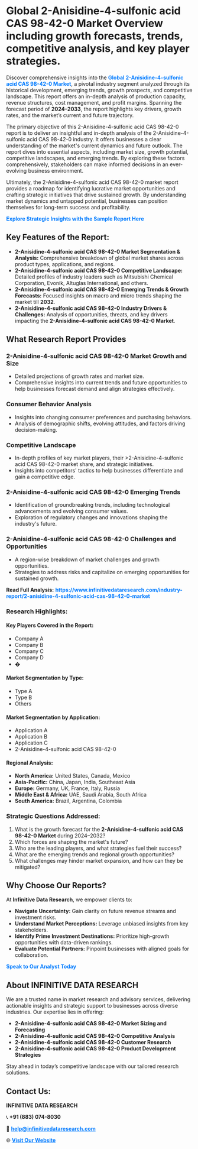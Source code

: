 <h1>Global 2-Anisidine-4-sulfonic acid CAS 98-42-0 Market Overview including growth forecasts, trends, competitive analysis, and key player strategies.</h1>
<p>
Discover comprehensive insights into the 
<a href="https://www.infinitivedataresearch.com/industry-report/2-anisidine-4-sulfonic-acid-cas-98-42-0-market" rel="dofollow" style="color: #007BFF; text-decoration: none;"><strong>Global 2-Anisidine-4-sulfonic acid CAS 98-42-0 Market</strong></a>, a pivotal industry segment analyzed through its historical development, emerging trends, growth prospects, and competitive landscape. This report offers an in-depth analysis of production capacity, revenue structures, cost management, and profit margins. Spanning the forecast period of <strong>2024–2033</strong>, the report highlights key drivers, growth rates, and the market’s current and future trajectory.
</p>
<p>
The primary objective of this 2-Anisidine-4-sulfonic acid CAS 98-42-0 report is to deliver an insightful and in-depth analysis of the 2-Anisidine-4-sulfonic acid CAS 98-42-0 industry. It offers businesses a clear understanding of the market's current dynamics and future outlook. The report dives into essential aspects, including market size, growth potential, competitive landscapes, and emerging trends. By exploring these factors comprehensively, stakeholders can make informed decisions in an ever-evolving business environment.
</p>
<p>
Ultimately, the 2-Anisidine-4-sulfonic acid CAS 98-42-0 market report provides a roadmap for identifying lucrative market opportunities and crafting strategic initiatives that drive sustained growth. By understanding market dynamics and untapped potential, businesses can position themselves for long-term success and profitability.
</p>
<p>
<a href="https://www.infinitivedataresearch.com/request-sample/reportId=110813" style="color: #007BFF; text-decoration: none;"><strong>Explore Strategic Insights with the Sample Report Here</strong></a>
</p>

<h2>Key Features of the Report:</h2>
<ul>
<li><strong>2-Anisidine-4-sulfonic acid CAS 98-42-0 Market Segmentation & Analysis:</strong> Comprehensive breakdown of global market shares across product types, applications, and regions.</li>
<li><strong>2-Anisidine-4-sulfonic acid CAS 98-42-0 Competitive Landscape:</strong> Detailed profiles of industry leaders such as Mitsubishi Chemical Corporation, Evonik, Altuglas International, and others.</li>
<li><strong>2-Anisidine-4-sulfonic acid CAS 98-42-0 Emerging Trends & Growth Forecasts:</strong> Focused insights on macro and micro trends shaping the market till <strong>2032</strong>.</li>
<li><strong>2-Anisidine-4-sulfonic acid CAS 98-42-0 Industry Drivers & Challenges:</strong> Analysis of opportunities, threats, and key drivers impacting the <strong>2-Anisidine-4-sulfonic acid CAS 98-42-0 Market</strong>.</li>
</ul>

<h2>What Research Report Provides</h2>
<h3>2-Anisidine-4-sulfonic acid CAS 98-42-0 Market Growth and Size</h3>
<ul>
<li>Detailed projections of growth rates and market size.</li>
<li>Comprehensive insights into current trends and future opportunities to help businesses forecast demand and align strategies effectively.</li>
</ul>

<h3>Consumer Behavior Analysis</h3>
<ul>
<li>Insights into changing consumer preferences and purchasing behaviors.</li>
<li>Analysis of demographic shifts, evolving attitudes, and factors driving decision-making.</li>
</ul>

<h3>Competitive Landscape</h3>
<ul>
<li>In-depth profiles of key market players, their >2-Anisidine-4-sulfonic acid CAS 98-42-0 market share, and strategic initiatives.</li>
<li>Insights into competitors' tactics to help businesses differentiate and gain a competitive edge.</li>
</ul>

<h3>2-Anisidine-4-sulfonic acid CAS 98-42-0 Emerging Trends</h3>
<ul>
<li>Identification of groundbreaking trends, including technological advancements and evolving consumer values.</li>
<li>Exploration of regulatory changes and innovations shaping the industry's future.</li>
</ul>

<h3>2-Anisidine-4-sulfonic acid CAS 98-42-0 Challenges and Opportunities</h3>
<ul>
<li>A region-wise breakdown of market challenges and growth opportunities.</li>
<li>Strategies to address risks and capitalize on emerging opportunities for sustained growth.</li>
</ul>
<p><strong>Read Full Analysis:</strong> <a href="https://www.infinitivedataresearch.com/industry-report/2-anisidine-4-sulfonic-acid-cas-98-42-0-market" rel="dofollow" style="color: #007BFF; text-decoration: none;"><strong>https://www.infinitivedataresearch.com/industry-report/2-anisidine-4-sulfonic-acid-cas-98-42-0-market</strong></a></p>
<h3>Research Highlights:</h3>
<h4>Key Players Covered in the Report:</h4>
<ul><li>Company A</li><li>Company B</li><li>Company C</li><li>Company D</li><li>�</li></ul>
<h4>Market Segmentation by Type:</h4>
<ul><li>Type A</li><li>Type B</li><li>Others</li></ul>
<h4>Market Segmentation by Application:</h4>
<ul><li>Application A</li><li>Application B</li><li>Application C</li><li>2-Anisidine-4-sulfonic acid CAS 98-42-0</li></ul>

<h4>Regional Analysis:</h4>
<ul>
<li><strong>North America:</strong> United States, Canada, Mexico</li>
<li><strong>Asia-Pacific:</strong> China, Japan, India, Southeast Asia</li>
<li><strong>Europe:</strong> Germany, UK, France, Italy, Russia</li>
<li><strong>Middle East & Africa:</strong> UAE, Saudi Arabia, South Africa</li>
<li><strong>South America:</strong> Brazil, Argentina, Colombia</li>
</ul>

<h3>Strategic Questions Addressed:</h3>
<ol>
<li>What is the growth forecast for the <strong>2-Anisidine-4-sulfonic acid CAS 98-42-0 Market</strong> during 2024–2032?</li>
<li>Which forces are shaping the market's future?</li>
<li>Who are the leading players, and what strategies fuel their success?</li>
<li>What are the emerging trends and regional growth opportunities?</li>
<li>What challenges may hinder market expansion, and how can they be mitigated?</li>
</ol>

<h2>Why Choose Our Reports?</h2>
<p>At <strong>Infinitive Data Research</strong>, we empower clients to:</p>
<ul>
<li><strong>Navigate Uncertainty:</strong> Gain clarity on future revenue streams and investment risks.</li>
<li><strong>Understand Market Perceptions:</strong> Leverage unbiased insights from key stakeholders.</li>
<li><strong>Identify Prime Investment Destinations:</strong> Prioritize high-growth opportunities with data-driven rankings.</li>
<li><strong>Evaluate Potential Partners:</strong> Pinpoint businesses with aligned goals for collaboration.</li>
</ul>
<p><a href="https://www.infinitivedataresearch.com/industry-report/2-anisidine-4-sulfonic-acid-cas-98-42-0-market" rel="dofollow" style="color: #007BFF; text-decoration: none;"><strong>Speak to Our Analyst Today</strong></a></p>

<h2>About INFINITIVE DATA RESEARCH</h2>
<p>We are a trusted name in market research and advisory services, delivering actionable insights and strategic support to businesses across diverse industries. Our expertise lies in offering:</p>
<ul>
<li><strong>2-Anisidine-4-sulfonic acid CAS 98-42-0 Market Sizing and Forecasting</strong></li>
<li><strong>2-Anisidine-4-sulfonic acid CAS 98-42-0 Competitive Analysis</strong></li>
<li><strong>2-Anisidine-4-sulfonic acid CAS 98-42-0 Customer Research</strong></li>
<li><strong>2-Anisidine-4-sulfonic acid CAS 98-42-0 Product Development Strategies</strong></li>
</ul>
<p>Stay ahead in today’s competitive landscape with our tailored research solutions.</p>

<h2>Contact Us:</h2>
<p><strong>INFINITIVE DATA RESEARCH</strong></p>
<p>📞 <strong>+91 (883) 074-8030</strong></p>
<p>📧 <strong><a href="mailto:help@infinitivedataresearch.com" style="color: #007BFF;">help@infinitivedataresearch.com</a></strong></p>
<p>🌐 <strong><a href="https://www.infinitivedataresearch.com" rel="dofollow" style="color: #007BFF;">Visit Our Website</a></strong></p>
